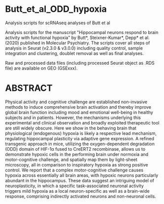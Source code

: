 # Butt_et_al_ODD_hypoxia
Analysis scripts for scRNAseq analyses of Butt et al

Analysis scripts for the manuscript "Hippocampal neurons respond to brain activity with functional hypoxia" by Butt*, Steixner-Kumar*, Depp* et al. (2020) published in Molecular Psychiatry. The scripts cover all steps of analysis in Seurat (v2.3.0 & v3.0.0) including quality control, sample integration and clustering, doublet removal as well as final analyses. 

Raw and processed data files (including processed Seurat object as .RDS file) are available on GEO (GSExxx).

# ABSTRACT
Physical activity and cognitive challenge are established non-invasive methods to induce comprehensive brain activation and thereby improve global brain function including mood and emotional well-being in healthy subjects and in patients. However, the mechanisms underlying this experimental and clinical observation and broadly exploited therapeutic tool are still widely obscure. Here we show in the behaving brain that physiological (endogenous) hypoxia is likely a respective lead mechanism, regulating hippocampal plasticity via adaptive gene expression. A refined transgenic approach in mice, utilizing the oxygen-dependent degradation (ODD) domain of HIF-1α fused to CreERT2 recombinase, allows us to demonstrate hypoxic cells in the performing brain under normoxia and motor-cognitive challenge, and spatially map them by light-sheet microscopy, all in comparison to inspiratory hypoxia as strong positive control. We report that a complex motor-cognitive challenge causes hypoxia across essentially all brain areas, with hypoxic neurons particularly abundant in the hippocampus. These data suggest an intriguing model of neuroplasticity, in which a specific task-associated neuronal activity triggers mild hypoxia as a local neuron-specific as well as a brain-wide response, comprising indirectly activated neurons and non-neuronal cells.
